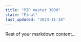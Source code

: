```yaml
---
title: "PIP master 3000"
state: "Final"
last_updated: "2023-11-28"
---
```


Rest of your markdown content...
